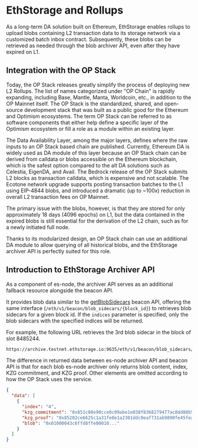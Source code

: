 # EthStorage and Rollups

As a long-term DA solution built on Ethereum, EthStorage enables rollups to upload blobs containing L2 transaction data to its storage network via a customized batch inbox contract. Subsequently, these blobs can be retrieved as needed through the blob archiver API, even after they have expired on L1.

## Integration with the OP Stack

Today, the OP Stack releases greatly simplify the process of deploying new L2 Rollups. The list of names categorized under "OP Chain" is rapidly expanding, including Base, Mantle, Manta, Worldcoin, etc., in addition to the OP Mainnet itself. The OP Stack is the standardized, shared, and open-source development stack that was built as a public good for the Ethereum and Optimism ecosystems. The term OP Stack can be referred to as software components that either help define a specific layer of the Optimism ecosystem or fill a role as a module within an existing layer. 

The Data Availability Layer, among the major layers, defines where the raw inputs to an OP Stack based chain are published. Currently, Ethereum DA is widely used as DA module of this layer because an OP Stack chain can be derived from calldata or blobs accessible on the Ethereum blockchain, which is the safest option compared to the alt DA solutions such as Celestia, EigenDA, and Avail. The Bedrock release of the OP Stack submits L2 blocks as transaction calldata, which is expensive and not scalable. The Ecotone network upgrade supports posting transaction batches to the L1 using EIP-4844 blobs, and introduced a dramatic (up to ~100x) reduction in overall L2 transaction fees on OP Mainnet.

The primary issue with the blobs, however, is that they are stored for only approximately 18 days (4096 epochs) on L1, but the data contained in the expired blobs is still essential for the derivation of the L2 chain, such as for a newly initiated full node. 

Thanks to its modularized design, an OP Stack chain can use an additional DA module to allow querying of all historical blobs, and the EthStorage archiver API is perfectly suited for this role.

## Introduction to EthStorage Archiver API

As a component of es-node, the archiver API serves as an additional fallback resource alongside the beacon API. 

It provides blob data similar to the [getBlobSidecars](https://ethereum.github.io/beacon-APIs/#/Beacon/getBlobSidecars) beacon API, offering the same interface (`/eth/v1/beacon/blob_sidecars/{block_id}`) to retrieves blob sidecars for a given block id. If the `indices` parameter is specified, only the blob sidecars with the specified indices will be returned. 

For example, the following URL retrieves the 3rd blob sidecar in the block of slot 8485244.

```sh
https://archive.testnet.ethstorage.io:9635/eth/v1/beacon/blob_sidecars/8485244?indices=4
```

The difference in returned data between es-node archiver API and beacon API is that for each blob es-node archiver only returns blob content, index, KZG commitment, and KZG proof. Other elements are omitted according to how the OP Stack uses the service.

```json
{
  "data": [
    {
      "index": "4",
      "kzg_commitment": "0x851c08e90cce0c09abe1e038f8368279477ac8dd88b5e240989fe6f1c8526a9f786dcf4ea1200dacba4e60bc2fbfc49e",
      "kzg_proof": "0x85202ce6625c1a31fe8e1a2301ddc0eaf731ab9890fe45fea850c6efe199c1253f905c11432f6f72500b654667d21ccc",
      "blob": "0x01000043c6ffd8ffe00010..."
    }
  ]
}
```